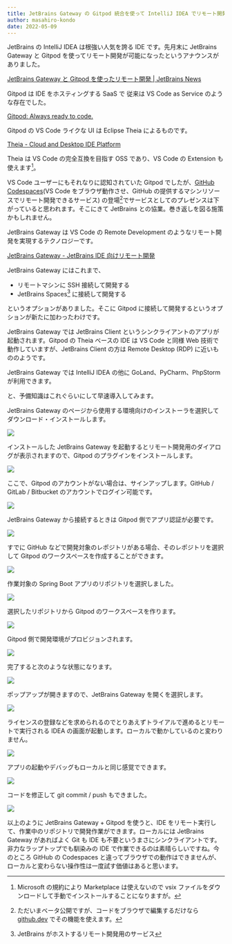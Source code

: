```yaml
---
title: JetBrains Gateway の Gitpod 統合を使って IntelliJ IDEA でリモート開発する
author: masahiro-kondo
date: 2022-05-09
---
```


JetBrains の IntelliJ IDEA は根強い人気を誇る IDE です。先月末に JetBrains Gateway と Gitpod を使ってリモート開発が可能になったというアナウンスがありました。

[JetBrains Gateway と Gitpod を使ったリモート開発 | JetBrains News](https://blog.jetbrains.com/ja/blog/2022/04/28/jetbrains_partners_with_gitpod/)

Gitpod は IDE をホスティングする SaaS で 従来は VS Code as Service のような存在でした。

[Gitpod: Always ready to code.](https://www.gitpod.io/)

Gitpod の VS Code ライクな UI は Eclipse Theia によるものです。

[Theia - Cloud and Desktop IDE Platform](https://theia-ide.org/)

Theia は VS Code の完全互換を目指す OSS であり、VS Code の Extension も使えます[^1]。

[^1]: Microsoft の規約により Marketplace は使えないので vsix ファイルをダウンロードして手動でインストールすることになりますが。 

VS Code ユーザーにもそれなりに認知されていた Gitpod でしたが、[GitHub Codespaces](https://github.co.jp/features/codespaces)(VS Code をブラウザ動作させ、GitHub の提供するマシンリソースでリモート開発できるサービス) の登場[^2]でサービスとしてのプレゼンスは下がっていると思われます。そこにきて JetBrains との協業。巻き返しを図る施策かもしれません。

[^2]: ただいまベータ公開ですが、コードをブラウザで編集するだけなら [github.dev](https://github.dev/) でその機能を使えます。

JetBrains Gateway は VS Code の Remote Development のようなリモート開発を実現するテクノロジーです。

[JetBrains Gateway - JetBrains IDE 向けリモート開発](https://www.jetbrains.com/ja-jp/remote-development/gateway/)

JetBrains Gateway にはこれまで、

- リモートマシンに SSH 接続して開発する
- JetBrains Spaces[^3] に接続して開発する

というオプションがありました。そこに Gitpod に接続して開発するというオプションが新たに加わったわけです。

[^3]: JetBrains がホストするリモート開発用のサービス

JetBrains Gateway では JetBrains Client というシンクライアントのアプリが起動されます。Gitpod の Theia ベースの IDE は VS Code と同様 Web 技術で動作していますが、JetBrains Client の方は Remote Desktop (RDP) に近いもののようです。

JetBrains Gateway では IntelliJ IDEA の他に GoLand、PyCharm、PhpStorm が利用できます。

と、予備知識はこれぐらいにして早速導入してみます。

JetBrains Gateway のページから使用する環境向けのインストーラを選択してダウンロード・インストールします。

![](https://i.gyazo.com/4acc801451b3cbf6b3c70a6aa77bfe4b.png)

インストールした JetBrains Gateway を起動するとリモート開発用のダイアログが表示されますので、Gitpod のプラグインをインストールします。

![](https://i.gyazo.com/00cdf22318f35f4ea776f44b1d640043.png)

ここで、Gitpod のアカウントがない場合は、サインアップします。GitHub / GitLab / Bitbucket のアカウントでログイン可能です。

![](https://i.gyazo.com/d07b69fd4a9c9d649043bb66b99aa181.png)

JetBrains Gateway から接続するときは Gitpod 側でアプリ認証が必要です。

![](https://i.gyazo.com/09d9a8d4c8bf9ae3e7fbabaa9af9f23f.png)

すでに GitHub などで開発対象のレポジトリがある場合、そのレポジトリを選択して Gitpod のワークスペースを作成することができます。

![](https://gyazo.com/ee9970a5388c5e03f4beca182522d15a.png)

作業対象の Spring Boot アプリのリポジトリを選択しました。

![](https://i.gyazo.com/29ae23800a08aa6ff494f46a5cdb6311.png)

選択したリポジトリから Gitpod のワークスペースを作ります。

![](https://gyazo.com/236630e61704cfa9f2bcff6d735f6385.png)

Gitpod 側で開発環境がプロビジョンされます。

![](https://i.gyazo.com/e8081301ad1a635729196a80365af139.png)

完了すると次のような状態になります。

![](https://gyazo.com/8cf314358f940282f887fdbee4762961.png)

ポップアップが開きますので、JetBrains Gateway を開くを選択します。

![](https://i.gyazo.com/1da3cc1212c535982032d4a21f82c8a2.png)

ライセンスの登録などを求められるのでとりあえずトライアルで進めるとリモートで実行される IDEA の画面が起動します。ローカルで動かしているのと変わりません。

![](https://i.gyazo.com/98e9eae287131fb054ca1ae6da027a73.png)

アプリの起動やデバッグもローカルと同じ感覚でできます。

![](https://i.gyazo.com/543d5622e6957d7d691359d995f46c1f.png)

コードを修正して git commit / push もできました。

![](https://i.gyazo.com/1c77e173f4ef14b876156b4ee320eb68.png)

以上のように JetBrains Gateway + Gitpod を使うと、IDE をリモート実行して、作業中のリポジトリで開発作業ができます。ローカルには JetBrains Gateway があればよく Git も IDE も不要というまさにシンクライアントです。非力なラップトップでも馴染みの IDE で作業できるのは素晴らしいですね。今のところ GitHub の Codespaces と違ってブラウザでの動作はできませんが、ローカルと変わらない操作性は一度試す価値はあると思います。
